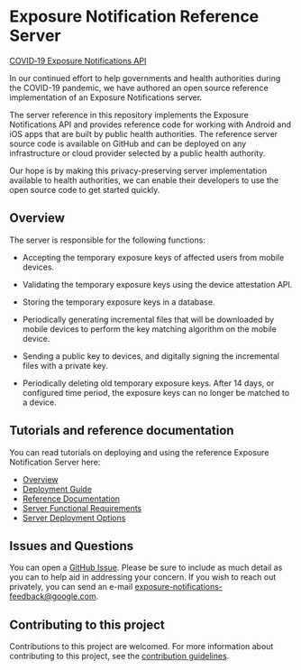 # Exposure Notification Reference Server

[COVID‑19 Exposure Notifications API](https://www.google.com/covid19/exposurenotifications/)

In our continued effort to help governments and health authorities during the
COVID-19 pandemic, we have authored an open source reference implementation of
an Exposure Notifications server.

The server reference in this repository implements the Exposure Notifications
API and provides reference code for working with Android and iOS apps that are
built by public health authorities. The reference server source code is
available on GitHub and can be deployed on any infrastructure or cloud provider
selected by a public health authority.

Our hope is by making this privacy-preserving server implementation available to
health authorities, we can enable their developers to use the open source code
to get started quickly.

## Overview

The server is responsible for the following functions:

- Accepting the temporary exposure keys of affected users from mobile devices.

- Validating the temporary exposure keys using the device attestation API.

- Storing the temporary exposure keys in a database.

- Periodically generating incremental files that will be downloaded by mobile
  devices to perform the key matching algorithm on the mobile device.

- Sending a public key to devices, and digitally signing the incremental files
  with a private key.

- Periodically deleting old temporary exposure keys. After 14 days, or
  configured time period, the exposure keys can no longer be matched to a
  device.

## Tutorials and reference documentation

You can read tutorials on deploying and using the reference Exposure
Notification Server here:

- [Overview](docs/index.md)
- [Deployment Guide](docs/deploying.md)
- [Reference Documentation](https://pkg.go.dev/mod/github.com/google/exposure-notifications-server)
- [Server Functional Requirements](docs/server_functional_requirements.md)
- [Server Deployment Options](docs/server_deployment_options.md)

## Issues and Questions

You can open a
[GitHub Issue](https://github.com/google/exposure-notifications-server/issues/new).
Please be sure to include as much detail as you can to help aid in addressing
your concern. If you wish to reach out privately, you can send an e-mail
exposure-notifications-feedback@google.com.

## Contributing to this project

Contributions to this project are welcomed. For more information about
contributing to this project, see the
[contribution guidelines](CONTRIBUTING.md).
